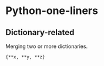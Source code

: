 # Python-one-liners
## Dictionary-related
Merging two or more dictionaries.
```
{**x, **y, **z}
```
  
